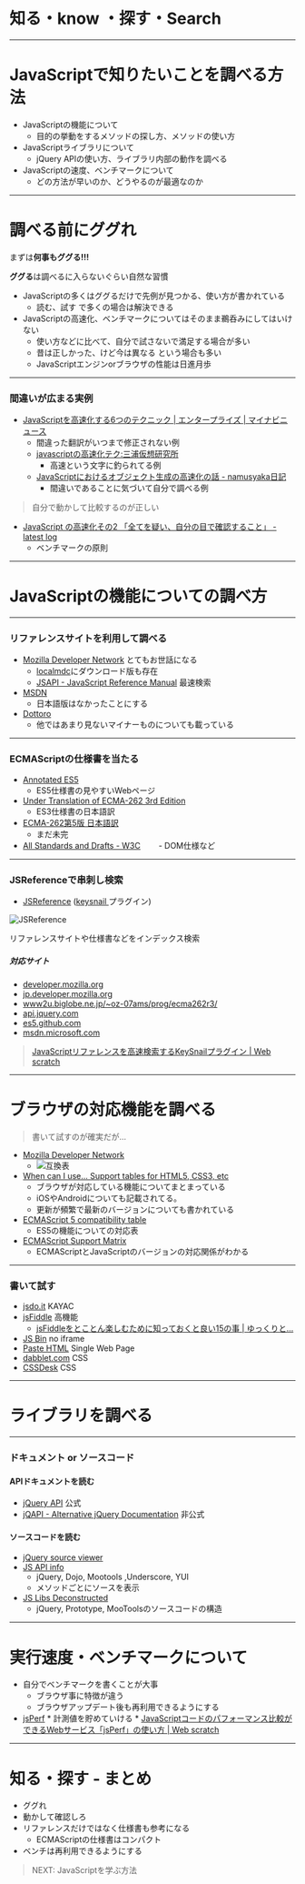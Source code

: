 # 知る・know ・探す・Search

---

# JavaScriptで知りたいことを調べる方法

- JavaScriptの機能について
    - 目的の挙動をするメソッドの探し方、メソッドの使い方
- JavaScriptライブラリについて
    - jQuery APIの使い方、ライブラリ内部の動作を調べる
- JavaScriptの速度、ベンチマークについて
    - どの方法が早いのか、どうやるのが最適なのか

---

# 調べる前にググれ

まずは**何事もググる!!!**

**ググる**は調べるに入らないぐらい自然な習慣

- JavaScriptの多くはググるだけで先例が見つかる、使い方が書かれている
    - 読む、試す で多くの場合は解決できる
- JavaScriptの高速化、ベンチマークについてはそのまま鵜呑みにしてはいけない
    - 使い方などに比べて、自分で試さないで満足する場合が多い
    - 昔は正しかった、けど今は異なる という場合も多い
    - JavaScriptエンジンorブラウザの性能は日進月歩

---

### 間違いが広まる実例

- <a href="http://news.mynavi.jp/news/2009/11/11/015/index.html">JavaScriptを高速化する6つのテクニック | エンタープライズ | マイナビニュース</a>
     - 間違った翻訳がいつまで修正されない例
   - <a href="http://nex.xrea.jp/?s=190">javascriptの高速化テク:三浦仮想研究所</a>  
     - 高速という文字に釣られてる例
   - <a href="http://d.hatena.ne.jp/namusyaka/20101118/1290095217">JavaScriptにおけるオブジェクト生成の高速化の話 - namusyaka日記</a>
     - 間違いであることに気づいて自分で調べる例

> 自分で動かして比較するのが正しい

- <a href="http://d.hatena.ne.jp/uupaa/20081005/1223196093">JavaScript の高速化その2 「全てを疑い、自分の目で確認すること」 - latest log</a>
     - ベンチマークの原則

---

# JavaScriptの機能についての調べ方

---

### リファレンスサイトを利用して調べる

- [Mozilla Developer Network](https://developer.mozilla.org/ja/ "Mozilla Developer Network") とてもお世話になる
    - <a href="https://dev.mozilla.jp/localmdc/">localmdc</a>にダウンロード版も存在
    - [JSAPI - JavaScript Reference Manual](http://jsapi.64p.org/ "JSAPI - JavaScript Reference Manual") 最速検索
- [MSDN](http://msdn.microsoft.com/en-us/library/ms123401.aspx "MSDN")
     - 日本語版はなかったことにする
- [Dottoro](http://help.dottoro.com/ "Dottoro") 
     - 他ではあまり見ないマイナーものについても載っている

---

### ECMAScriptの仕様書を当たる

- [Annotated ES5](http://es5.github.com/ "Annotated ES5")
   - ES5仕様書の見やすいWebページ
- [Under Translation of ECMA-262 3rd Edition](http://www2u.biglobe.ne.jp/~oz-07ams/prog/ecma262r3/ "Under Translation of ECMA-262 3rd Edition")
   - ES3仕様書の日本語訳
- [ECMA-262第5版 日本語訳](http://dl.dropbox.com/u/9124140/tsoft/ecmascript.html "ECMA-262第5版 日本語訳")
   - まだ未完
- <a href="http://www.w3.org/TR/">All Standards and Drafts - W3C</a>
　　- DOM仕様など

---

### JSReferenceで串刺し検索

- [JSReference](https://github.com/azu/KeySnail-Plugins/tree/master/JSReference "JSReference") (<a href="https://github.com/mooz/keysnail/wiki/keysnail-japanese">keysnail </a>プラグイン)

<img src="http://efcl.info/wp-content/uploads/2011/06/image_thumb8.png" alt="JSReference" />

リファレンスサイトや仕様書などをインデックス検索

##### 対応サイト

- [developer.mozilla.org]
- [jp.developer.mozilla.org]
- [www2u.biglobe.ne.jp/~oz-07ams/prog/ecma262r3/]
- [api.jquery.com]
- [es5.github.com]
- [msdn.microsoft.com]

[developer.mozilla.org]: http://developer.mozilla.org "Mozilla Developer Network"
[jp.developer.mozilla.org]: https://developer.mozilla.org/ja "Mozilla Developer Network日本語版"
[www2u.biglobe.ne.jp/~oz-07ams/prog/ecma262r3/]: http://www2u.biglobe.ne.jp/~oz-07ams/prog/ecma262r3/ "Under Translation of ECMA-262 3rd Edition"
[api.jquery.com]: http://api.jquery.com "jQuery API Document"
[es5.github.com]: http://es5.github.com/ "Annotated ECMAScript 5.1"
[msdn.microsoft.com]: http://msdn.microsoft.com/en-us/library/yek4tbz0%28v=VS.94%29.aspx "MSDN JavaScript Language Reference"

> [JavaScriptリファレンスを高速検索するKeySnailプラグイン | Web scratch](http://efcl.info/2011/0606/res2830/ "JavaScriptリファレンスを高速検索するKeySnailプラグイン")

---

# ブラウザの対応機能を調べる

> 書いて試すのが確実だが...

- <a href="https://developer.mozilla.org/ja/docs">Mozilla Developer Network</a>
    - <img src="https://img.skitch.com/20120114-8462d2qwysf33qrdpu81fecdsn.png" alt="互換表" />
- <a href="http://caniuse.com/#">When can I use... Support tables for HTML5, CSS3, etc</a>
    - ブラウザが対応している機能についてまとまっている
    - iOSやAndroidについても記載されてる。
    - 更新が頻繁で最新のバージョンについても書かれている
- <a href="http://kangax.github.com/es5-compat-table/">ECMAScript 5 compatibility table</a>
    - ES5の機能についての対応表
- <a href="http://pointedears.de/scripts/test/es-matrix/">ECMAScript Support Matrix</a>
    - ECMAScriptとJavaScriptのバージョンの対応関係がわかる

---

### 書いて試す

* <a href="http://jsdo.it/">jsdo.it</a> KAYAC
* <a href="http://jsfiddle.net/">jsFiddle</a> 高機能
    * <a href="http://tokkono.cute.coocan.jp/blog/slow/index.php/xhtmlcss/fun-with-jsfiddle/">jsFiddleをとことん楽しむために知っておくと良い15の事 | ゆっくりと…</a>
* <a href="http://jsbin.com/#javascript,html,live">JS Bin</a> no iframe
* <a href="http://pastehtml.com/">Paste HTML</a> Single Web Page 
* <a href="http://dabblet.com/">dabblet.com</a> CSS
* <a href="http://cssdesk.com/">CSSDesk</a> CSS

---

# ライブラリを調べる

---

### ドキュメント or ソースコード

#### APIドキュメントを読む

* <a href="http://api.jquery.com/">jQuery API</a> 公式
* <a href="http://jqapi.com/">jQAPI - Alternative jQuery Documentation</a> 非公式

#### ソースコードを読む

- <a href="http://james.padolsey.com/jquery/">jQuery source viewer</a>
- <a href="http://jsapi.info/">JS API info</a>
    * jQuery, Dojo, Mootools ,Underscore, YUI
    * メソッドごとにソースを表示
- <a href="http://www.keyframesandcode.com/resources/javascript/deconstructed/">JS Libs Deconstructed</a> 
    - jQuery, Prototype, MooToolsのソースコードの構造

---

# 実行速度・ベンチマークについて

- 自分でベンチマークを書くことが大事
	- ブラウザ事に特徴が違う
	- ブラウザアップデート後も再利用できるようにする
- <a href="http://jsperf.com/">jsPerf</a>
       * 計測値を貯めていける
       * <a href="http://efcl.info/2011/0303/res2330/">JavaScriptコードのパフォーマンス比較ができるWebサービス「jsPerf」の使い方 | Web scratch</a>

---

# 知る・探す - まとめ

- ググれ
- 動かして確認しろ
- リファレンスだけではなく仕様書も参考になる
    - ECMAScriptの仕様書はコンパクト
- ベンチは再利用できるようにする

> NEXT: JavaScriptを学ぶ方法